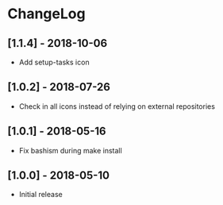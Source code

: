 # ChangeLog

## [1.1.4] - 2018-10-06

- Add setup-tasks icon

## [1.0.2] - 2018-07-26

- Check in all icons instead of relying on external repositories

## [1.0.1] - 2018-05-16

- Fix bashism during make install

## [1.0.0] - 2018-05-10

- Initial release
